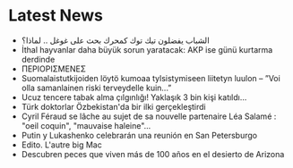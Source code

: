# Latest News
-  الشباب يفضلون تيك توك كمحرك بحث على غوغل .. لماذا؟
-  İthal hayvanlar daha büyük sorun yaratacak: AKP ise günü kurtarma derdinde
-  ΠΕΡΙΟΡΙΣΜΕΝΕΣ
-  Suomalaistutkijoiden löytö kumoaa tylsistymiseen liitetyn luulon – ”Voi olla samanlainen riski terveydelle kuin...”
-  Ucuz tencere tabak alma çılgınlığı! Yaklaşık 3 bin kişi katıldı...
-  Türk doktorlar Özbekistan'da bir ilki gerçekleştirdi
-  Cyril Féraud se lâche au sujet de sa nouvelle partenaire Léa Salamé : "oeil coquin", "mauvaise haleine"...
-  Putin y Lukashenko celebrarán una reunión en San Petersburgo
-  Edito. L'autre big Mac
-  Descubren peces que viven más de 100 años en el desierto de Arizona
